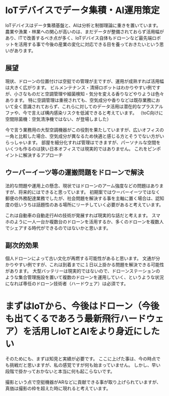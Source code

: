 # IoTデバイスでデータ集積・AI運用策定
IoTデバイスはデータ集積基盤と、AIは分析と制御理論に重きを置いています。
農業や漁業・林業への関心が高いのは、まだデータが整備されておらず活用幅があり、ITで改善するべき点が多く、IoTデバイス自体もドローンなど最先端ロボットを活用する事で今後の産業の変化に対応できる目を養っておきたいという思いがあります。

## 展望
現状、ドローンの位置付けは空挺での管理が主ですが、運用が成熟すれば活用幅は大きく広がります。
ビルメンテナンス・清掃ロボットはわかりやすい例ですが、小さなものだと空調管理や細菌検知・気分を変える香りなどやりようは色々あります。
特に空調管理は重視されても、空気成分や香りなどは既存業務において全く意識されておらず、これらに対してのデータ活用は潜在的なプラスアルファや、今で言えば構内感染リスクを低減できると考えています。
（toC向けに空間除菌機：空気清浄機ではない、が登場しました）

今で言う業務用の大型空調機器がこの役割を果たしていますが、広いオフィスの一角と比較した場合、空気成分が異なるため快適と感じる方とそうでない方がいらっしゃいます。
部屋を細分化すれば管理はできますが、パーソナルな空間をいくつも作るのは狭い日本オフィスでは現実的ではありません。
これをピンポイントに解決するアプローチ

## ウーバーイーツ等の運搬問題をドローンで解決
法的な問題や運用上の懸念、現状ではドローンのアーム強度などの問題はありますが、将来的にはできると思っています。
初期案ではウーバーイーツではなく郵便の外務配達業務でしたが、社会問題を解決する事を主軸に置く場合は、認知度の低いうちは話題性のある場所にリーチしていく必要があると考えています。

これは自動車の自動走行AIの技術が発展すれば現実的な話だと考えます。
スマホのように一人一台か複数台のドローンを活用するか、多くのドローンを複数人でシェアする時代ができるのではないかと思います。

## 副次的効果
個人ドローンによって古い文化が再燃する可能性があると思います。
文通が分かりやすい例ですが、これは到着までに１日以上掛かる問題を解決できる可能性があります。
大型バッテリーは現実的ではないので、ドローンステーションのような集合管理施設を置いて複数のドローンを運用していく、というような状況になれば専任のドローン技術者（ハードウェア）は必須です。

# まずはIoTから、今後はドローン（今後も出てくるであろう最新飛行ハードウェア）を活用しIoTとAIをより身近にしたい
そのためにも、まずは知見と実績が必要です。
ここに上げた事は、今の時点でも挑戦だと思いますが、私の感覚ですが何も始まっていません。
しかし、早い段階で掛かっておかないと本当に何も起こらないです。

撮影という点で空挺機器がARなどに貢献できる事が取り上げられていますが、真価は撮影の枠を超えた時に現れると考えています。
